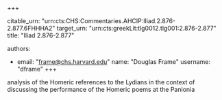 +++


citable_urn: "urn:cts:CHS:Commentaries.AHCIP:Iliad.2.876-2.877.6FHHHA2"
target_urn: "urn:cts:greekLit:tlg0012.tlg001:2.876-2.877"
title: "Iliad 2.876-2.877"

authors:
- email: "frame@chs.harvard.edu"
  name: "Douglas Frame"
  username: "dframe"
+++

<p>analysis of the Homeric references to the Lydians in the context of discussing the performance of the Homeric poems at the Panionia</p>